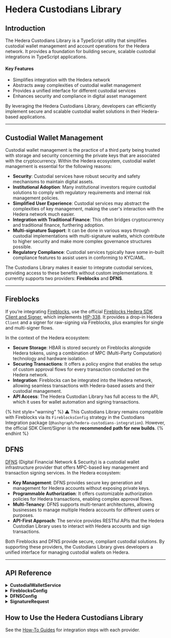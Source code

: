# Hedera Custodians Library

## Introduction

The Hedera Custodians Library is a TypeScript utility that simplifies custodial wallet management and account operations for the Hedera network. It provides a foundation for building secure, scalable custodial integrations in TypeScript applications.

#### Key Features

* Simplifies integration with the Hedera network
* Abstracts away complexities of custodial wallet management
* Provides a unified interface for different custodial services
* Enhances security and compliance in digital asset management

By leveraging the Hedera Custodians Library, developers can efficiently implement secure and scalable custodial wallet solutions in their Hedera-based applications.

***

## Custodial Wallet Management

Custodial wallet management is the practice of a third party being trusted with storage and security concerning the private keys that are associated with the cryptocurrency. Within the Hedera ecosystem, custodial wallet management is essential for the following reasons:

* **Security**: Custodial services have robust security and safety mechanisms to maintain digital assets.
* **Institutional Adoption**: Many institutional investors require custodial solutions to comply with regulatory requirements and internal risk management policies.
* **Simplified User Experience**: Custodial services may abstract the complexities of key management, making the user's interaction with the Hedera network much easier.
* **Integration with Traditional Finance**: This often bridges cryptocurrency and traditional finance, furthering adoption.
* **Multi-signature Support**: It can be done in various ways through custodial implementations with multi-signature wallets, which contribute to higher security and make more complex governance structures possible.
* **Regulatory Compliance**: Custodial services typically have some in-built compliance features to assist users in conforming to KYC/AML.

The Custodians Library makes it easier to integrate custodial services, providing access to these benefits without custom implementations. It currently supports two providers: **Fireblocks** and **DFNS**.

***

## Fireblocks

If you’re integrating [Fireblocks](https://www.fireblocks.com/), use the official [Fireblocks Hedera SDK Client and Signer](https://github.com/fireblocks/hbar-fireblocks-sdk), which implements [HIP-338](https://hips.hedera.com/hip/hip-338). It provides a drop-in Hedera `Client` and a signer for raw-signing via Fireblocks, plus examples for single and multi-signer flows.

In the context of the Hedera ecosystem:

* **Secure Storage**: HBAR is stored securely on Fireblocks alongside Hedera tokens, using a combination of MPC (Multi-Party Computation) technology and hardware isolation.
* **Securing Transactions**: It offers a policy engine that enables the setup of custom approval flows for every transaction conducted on the Hedera network.
* **Integration**: Fireblocks can be integrated into the Hedera network, allowing seamless transactions with Hedera-based assets and their custodial management.
* **API Access**: The Hedera Custodian Library has full access to the API, which it uses for wallet automation and signing transactions.

{% hint style="warning" %}
⚠️ This Custodians Library remains compatible with Fireblocks via its `FireblocksConfig` strategy in the Custodians Integration package (`@hashgraph/hedera-custodians-integration`). However, the official SDK Client/Signer is the **recommended** **path for new builds**.
{% endhint %}

## DFNS

[DFNS](https://www.dfns.co/) (Digital Financial Network & Security) is a custodial wallet infrastructure provider that offers MPC-based key management and transaction signing services. In the Hedera ecosystem:

* **Key Management**: DFNS provides secure key generation and management for Hedera accounts without exposing private keys.
* **Programmable Authorization**: It offers customizable authorization policies for Hedera transactions, enabling complex approval flows.
* **Multi-Tenancy**: DFNS supports multi-tenant architectures, allowing businesses to manage multiple Hedera accounts for different users or purposes.
* **API-First Approach**: The service provides RESTful APIs that the Hedera Custodian Library uses to interact with Hedera accounts and sign transactions.

Both Fireblocks and DFNS provide secure, compliant custodial solutions. By supporting these providers, the Custodians Library gives developers a unified interface for managing custodial wallets on Hedera.

***

## API Reference

<details>

<summary><strong>CustodialWalletService</strong></summary>

The `CustodialWalletService` class is the main entry point for interacting with custodial wallets.

#### Constructor

```typescript
constructor(config: FireblocksConfig | DFNSConfig)
```

Creates a new instance of the CustodialWalletService with the specified configuration.

#### Methods

```typescript
async signTransaction(request: SignatureRequest): Promise<Uint8Array>
```

Signs a transaction using the configured custodial service.

* Parameters:
  * `request`: A `SignatureRequest` object containing the transaction to be signed.
* Returns: A `Promise` that resolves to a `Uint8Array` containing the signature.

</details>

<details>

<summary><strong>FireblocksConfig</strong></summary>

The `FireblocksConfig` class represents the configuration for the Fireblocks custodial service. This configuration is used to initialize the `CustodialWalletService` for Fireblocks integration.

#### Constructor

```typescript
constructor(
  apiKey: string,
  apiSecretKey: string,
  baseUrl: string,
  vaultAccountId: string,
  assetId: string
)
```

Creates a new `FireblocksConfig` instance.

#### Properties

* `apiKey`: The API key for Fireblocks.
* `apiSecretKey`: The API secret key for Fireblocks.
* `baseUrl`: The base URL for the Fireblocks API.
* `vaultAccountId`: The Fireblocks vault account ID.
* `assetId`: The asset ID for the Hedera token in Fireblocks.

</details>

<details>

<summary><strong>DFNSConfig</strong></summary>

The `DFNSConfig` class represents the configuration for the DFNS custodial service.

#### Constructor

```typescript
constructor(
  serviceAccountAuthorizationToken: string,
  serviceAccountCredentialId: string,
  serviceAccountPrivateKey: string,
  appOrigin: string,
  appId: string,
  walletId: string
)
```

Creates a new DFNSConfig instance.

#### Properties

* `serviceAccountAuthorizationToken`: The authorization token for the DFNS service account.
* `serviceAccountCredentialId`: The credential ID for the DFNS service account.
* `serviceAccountPrivateKey`: The private key for the DFNS service account.
* `appOrigin`: The origin URL of the DFNS app.
* `appId`: The ID of the DFNS app.
* `walletId`: The ID of the DFNS wallet.

</details>

<details>

<summary><strong>SignatureRequest</strong></summary>

The `SignatureRequest` class represents a request to sign a transaction.

#### Constructor

```typescript
constructor(transactionBytes: Uint8Array)
```

Creates a new SignatureRequest instance.

#### Properties

* `transactionBytes`: A `Uint8Array` containing the transaction bytes to be signed.

</details>

## How to Use the Hedera Custodians Library

See the [How-To Guides](./#how-to-use-the-hedera-custodians-library) for integration steps with each provider.
